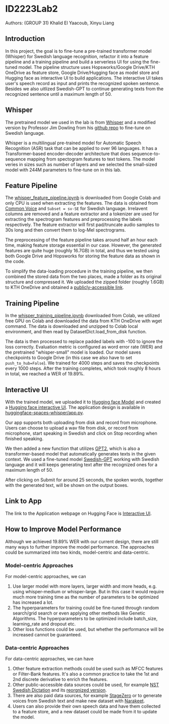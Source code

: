 # ID2223Lab2
Authors: (GROUP 31) Khalid El Yaacoub, Xinyu Liang

## Introduction

In this project, the goal is to fine-tune a pre-trained transformer model (Whisper) for Swedish language recognition, refactor it into a feature pipeline and a training pipeline and build a serverless UI for using the fine-tuned model. The pipeline structure uses Hopsworks/Google Drive/KTH OneDrive as feature store, Google Drive/Hugging face as model store and Hugging face as interactive UI to build applications. The interactive UI takes user's speech record as input and prints the recognized spoken sentence. Besides we also uitlized Swedish-GPT to continue generating texts from the recognized sentence until a maximum length of 50.


## Whisper

The pretrained model we used in the lab is from [Whisper](https://huggingface.co/blog/fine-tune-whisper) and a modified version by Professor Jim Dowling from his [github repo](https://github.com/ID2223KTH/id2223kth.github.io/tree/master/assignments/lab2) to fine-tune on Swedish language.

Whisper is a multilingual pre-trained model for Automatic Speech Recognition (ASR) task that can be applied to over 96 languages. It has a Transformer-based encoder-decoder architecture that does sequence-to-sequence mapping from spectogram features to text tokens. The model veries in sizes such as number of layers and we selected the small-sized model with 244M parameters to fine-tune on in this lab.


## Feature Pipeline

The [whisper_feature_pipeline.ipynb](https://github.com/Hope-Liang/ID2223Lab2/blob/main/whisper_feature_pipeline.ipynb) is downloaded from Google Colab and only CPU is used when extracting the features. The data is obtained from [Common Voice](https://huggingface.co/datasets/mozilla-foundation/common_voice_11_0) and `Subset = sv-SE` for Swedish language. Irrelavent columns are removed and a feature extractor and a tokenizer are used for extracting the spectrogram features and preprocessing the labels respectively. The feature extractor will first pad/truncate audio samples to 30s long and then convert them to log-Mel spectrograms.

The preprocessing of the feature pipeline takes around half an hour each time, making feature storage essential in our case. However, the generated features are quite huge (roughly 16.7GB) in total, and thus we tested using both Google Drive and Hopsworks for storing the feature data as shown in the code. 

To simplify the data-loading procedure in the training pipeline, we then combined the stored data from the two places, made a folder as its original structure and compressed it. We uploaded the zipped folder (roughly 1.6GB) to KTH OneDrive and obtained a [publicly-accessible link](https://kth-my.sharepoint.com/:u:/g/personal/xinyulia_ug_kth_se/EWiFiRGIjLVOoOvs6aKbetYBms635pOLGO_-hY74mgulxg?e=hxkUgg).


## Training Pipeline

In the [whisper_training_pipeline.ipynb](https://github.com/Hope-Liang/ID2223Lab2/blob/main/whisper_training_pipeline.ipynb) downloaded from Colab, we utilized free GPU on Colab and downloaded the data from KTH OneDrive with wget command. The data is downloaded and unzipped to Colab local environment, and then read by DatasetDict.load_from_disk function.

The data is then processed to replace padded labels with -100 to ignore the loss correctly. Evaluation metric is configured as word error rate (WER) and the pretrained "whisper-small" model is loaded. Our model saves checkpoints to Google Drive (in this case we also have to set `push_to_hub=False`). We trained for 4000 steps and saves the checkpoints every 1000 steps. After the training completes, which took roughly 8 hours in total, we reached a WER of 19.89%.


## Interactive UI

With the trained model, we uploaded it to [Hugging face Model](https://huggingface.co/khalidey/ID2223_Lab2_Whisper_SV/tree/main) and created a [Hugging face interactive UI](https://huggingface.co/spaces/HopeLiang/ID2223Lab2). The application design is available in [huggingface-spaces-whisper/app.py](https://huggingface.co/spaces/khalidey/ID2223-Lab2-Whisper/blob/main/app.py). 

Our app supports both uploading from disk and record from microphone. Users can choose to upload a wav file from disk, or record from microphone, start speaking in Swedish and click on Stop recording when finished speaking.

We then added a new function that utilizes [GPT2](https://huggingface.co/tasks/text-generation), which is also a transformer-based model that automatically generates texts in the given context. We used a fine-tuned model [Swedish-GPT](https://huggingface.co/birgermoell/swedish-gpt) working with Swedish language and it will keeps generating text after the recognized ones for a maximum length of 50. 

After clicking on Submit for around 25 seconds, the spoken words, together with the generated text, will be shown on the output boxes.


## Link to App

The link to the Application webpage on Hugging Face is [Interactive UI](https://huggingface.co/spaces/khalidey/ID2223-Lab2-Whisper).


## How to Improve Model Performance

Although we achieved 19.89% WER with our current design, there are still many ways to further improve the model performance. The approaches could be summarized into two kinds, model-centric and data-centric.

### Model-centric Approaches

For model-centric approaches, we can 

1. Use larger model with more layers, larger width and more heads, e.g. using whisper-medium or whisper-large. But in this case it would require much more training time as the number of parameters to be optimized has increased a lot.
2. The hyperparameters for training could be fine-tuned through random search/grid search or even applying other methods like Genetic Algorithms. The hyperparameters to be optimized include batch_size, learning_rate and dropout etc.
3. Other loss functions could be used, but whether the performance will be increased cannot be guaranteed.


### Data-centric Approaches

For data-centric approaches, we can have

1. Other feature extraction methods could be used such as MFCC features or Filter-Bank features. It's also a common practice to take the 1st and 2nd discrete derivative to enrich the features.
2. Other public-accessible data sources could be used, for example [NST Swedish Dictation](https://www.nb.no/sprakbanken/en/resource-catalogue/oai-nb-no-sbr-17/#resource-common-info) and its [reorgnized version](https://www.nb.no/sprakbanken/en/resource-catalogue/oai-nb-no-sbr-56/). 
3. There are also paid data sources, for example [StageZero](https://stagezero.ai/transcription-speech-to-text-data/) or to generate voices from Swedish text and make new dataset with [Narakeet](https://www.narakeet.com/languages/swedish-text-to-speech/).
4. Users can also provide their own speech data and have them collected to a feature store, and a new dataset could be made from it to update the model.
